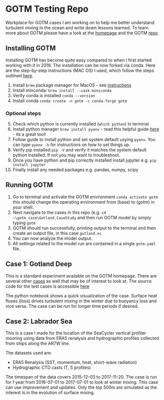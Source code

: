 # GOTM Testing Repo

Workplace for GOTM cases I am working on to help me better understand turbulent mixing in the ocean and write down lessons learned. To learn more about GOTM please have a look at the [homepage](https://gotm.net/portfolio/) and the GOTM [repo](https://github.com/gotm-model). 

## Installing GOTM

Installing GOTM has become quite easy compared to when I first started working with it in 2018. The installation can be now forked via conda. Here are the step-by-step instructions (MAC OS) I used, which follow the steps outlined [here](https://github.com/fabm-model/fabm/wiki/GOTM).

1. Install `brew` package manager for MacOS - see [instructions](https://brew.sh)
2. Install minconda: `brew install --cask miniconda`
3. Verify conda is installed `conda --version`
4. Install conda `conda create -n gotm -c conda-forge gotm`

### Optional steps

5. Check which python is currently installed (`which python`) in terminal
6. Install python manager `brew install pyenv` - read this helpful guide [here](https://realpython.com/intro-to-pyenv/) - its a great tool!
7. Follow guide to install python and set system default usying `pyenv`. You can type `pyenv -h` for instructions on how to set things up.
8. Verify pip installed `pip -V` and verify it matches the system default python installed. If not you may want to troubleshoot.
9. Once you have python and pip correctly installed install jupyter e.g. `pip install jupyter` 
10. Finally install any needed packages e.g. pandas, numpy, scipy


## Running GOTM

1. Go to terminal and activate the GOTM environment `conda activate gotm` this should change the operating environment from (base) to (gotm) in your shell.
2. Next navigate to the cases in this repo (e.g. `cd ~\gotm_case\Gotland_CaseStudy` and then run GOTM model by simply typing `gotm`
3. GOTM should run successfully, printing output to the terminal and then create an output file, in this case `gotland.nc`
4. You can now analyze the model output.
5. All settings related to the model run are contained in a single `gotm.yaml` file.


## Case 1: Gotland Deep

This is a standard experiment available on the GOTM homepage. There are several other [cases](https://gotm.net/portfolio/ocean/) as well that may be of interest to look at. The source code for the test cases is accessible [here](https://github.com/gotm-model/cases/tree/v6.0/gotland)

The python notebook shows a quick visualization of the case. Surface heat fluxes (loss) drives turbulent mixing in the winter due to buoyancy loss and vice versa. The case can be run for longer time periods if desired.

## Case 2: Labrador Sea 

This is a case I made for the location of the SeaCycler vertical profiler mooring using data from ERA5 renalysis and hydrographic profiles collected from ships along the AR7W line. 

The datasets used are:

- ERA5 Renalysis (SST, momentum, heat, short-wave radiation)
- Hydrographic CTD casts (T, S profiles)

The timespan of the data covers 2015-12-03 to 2017-11-20. The case is run for 1 year from 2016-07-01 to 2017-07-01 to look at winter mixing. This case can use improvement and updates. Only the top 500m are simulated as the interest is in the evolution of surface mixing. 

